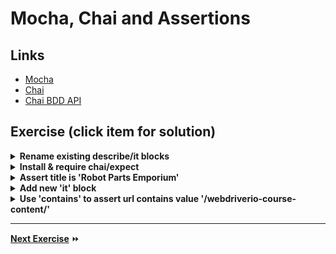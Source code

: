 # Mocha, Chai and Assertions

## Links

- [Mocha](https://mochajs.org/)
- [Chai](http://chaijs.com/)
- [Chai BDD API](http://chaijs.com/api/bdd/)

## Exercise (click item for solution)

<details>
  <summary><b>Rename existing describe/it blocks</b></summary><p>

  ```
    describe('Homepage', function () {
        it('should have the correct title', function () {

        })
    })
  ```

</details>


<details>
  <summary><b>Install & require chai/expect</b></summary>

    npm install --save-dev chai

```js
var expect = require('chai').expect;
```

</details>

<details>
  <summary><b>Assert title is 'Robot Parts Emporium'</b></summary>


```js
expect(title).to.equal('Robot Parts Emporium')
```


</details>

<details>
  <summary><b>Add new 'it' block</b></summary>

```js
it('should contain the correct url', function () {

})
```

</details>

<details>
  <summary><b>Use 'contains' to assert url contains value '/webdriverio-course-content/'</b></summary>

```js
it('should contain the correct url', function () {
    browser.url('/');

    var url = browser.getUrl();
    expect(url).to.contain('/webdriverio-course-content/');
})
```
</details>

---

**[Next Exercise](./3-commands.md)** :fast_forward:
